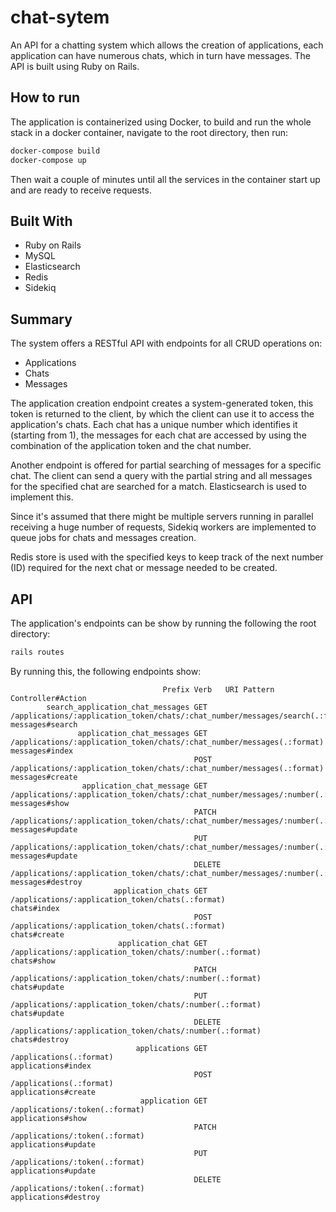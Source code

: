 # chat-sytem

An API for a chatting system which allows the creation of applications, each application can have numerous chats, which in turn have messages.
The API is built using Ruby on Rails.

## How to run
The application is containerized using Docker, to build and run the whole stack in a docker container, navigate to the root directory, then run:
```bash
docker-compose build
docker-compose up
```
Then wait a couple of minutes until all the services in the container start up and are ready to receive requests.

## Built With

* Ruby on Rails
* MySQL
* Elasticsearch
* Redis
* Sidekiq

## Summary
The system offers a RESTful API with endpoints for all CRUD operations on:
 * Applications
 * Chats
 * Messages

The application creation endpoint creates a system-generated token, this token is returned to the client, by which the client can use it to access the application's chats. Each chat has a unique number which identifies it (starting from 1), the messages for each chat are accessed by using the combination of the application token and the chat number.

Another endpoint is offered for partial searching of messages for a specific chat. The client can send a query with the partial string and all messages for the specified chat are searched for a match. Elasticsearch is used to implement this.

Since it's assumed that there might be multiple servers running in parallel receiving a huge number of requests, Sidekiq workers are implemented to queue jobs for chats and messages creation. 

Redis store is used with the specified keys to keep track of the next number (ID) required for the next chat or message needed to be created.


## API
The application's endpoints can be show by running the following the root directory:
```bash
rails routes
```
By running this, the following endpoints show:
```
                                  Prefix Verb   URI Pattern                                                                                       Controller#Action
        search_application_chat_messages GET    /applications/:application_token/chats/:chat_number/messages/search(.:format)                     messages#search
               application_chat_messages GET    /applications/:application_token/chats/:chat_number/messages(.:format)                            messages#index
                                         POST   /applications/:application_token/chats/:chat_number/messages(.:format)                            messages#create
                application_chat_message GET    /applications/:application_token/chats/:chat_number/messages/:number(.:format)                    messages#show
                                         PATCH  /applications/:application_token/chats/:chat_number/messages/:number(.:format)                    messages#update
                                         PUT    /applications/:application_token/chats/:chat_number/messages/:number(.:format)                    messages#update
                                         DELETE /applications/:application_token/chats/:chat_number/messages/:number(.:format)                    messages#destroy
                       application_chats GET    /applications/:application_token/chats(.:format)                                                  chats#index
                                         POST   /applications/:application_token/chats(.:format)                                                  chats#create
                        application_chat GET    /applications/:application_token/chats/:number(.:format)                                          chats#show
                                         PATCH  /applications/:application_token/chats/:number(.:format)                                          chats#update
                                         PUT    /applications/:application_token/chats/:number(.:format)                                          chats#update
                                         DELETE /applications/:application_token/chats/:number(.:format)                                          chats#destroy
                            applications GET    /applications(.:format)                                                                           applications#index
                                         POST   /applications(.:format)                                                                           applications#create
                             application GET    /applications/:token(.:format)                                                                    applications#show
                                         PATCH  /applications/:token(.:format)                                                                    applications#update
                                         PUT    /applications/:token(.:format)                                                                    applications#update
                                         DELETE /applications/:token(.:format)                                                                    applications#destroy

```
